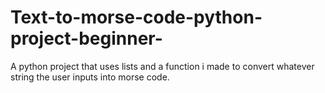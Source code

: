 # Text-to-morse-code-python-project-beginner-
A python project that uses lists and a function i made to convert whatever string the user inputs into morse code.
